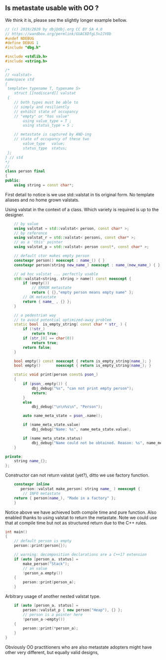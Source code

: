 ## Is metastate usable with OO ?

We think it is, please see the slightly longer example bellow. 
```cpp
// (c) 2019/2020 by dbj@dbj.org CC BY SA 4.0
// https://wandbox.org/permlink/GUAC6DfgL5v2JY8b
#undef NDEBUG
#define DEBUG 1
#include "dbg.h"

#include <stdlib.h>
#include <string.h>

/*
// <valstat>
namespace std 
{
 template< typename T, typename S>
	struct [[nodiscard]] valstat
 {
    // both types must be able to 
    // simply and resiliently
    // exhibit state of occupancy
    // "empty" or "has value"
		using value_type = T ;
		using status_type = S ;

    // metastate is captured by AND-ing
    // state of occupancy of these two 
		value_type   value;
		status_type  status;
 };
} // std
*/
// 
class person final
{
public:
    using string = const char*;

```
First detail to notice is we use std::valstat in tis original form. No template aliases and no home grown valstats.

Using valstat in the context of a class. Which variety is required is up to the designer.
```cpp   
    // by value
    using valstat = std::valstat< person, const char* >;
    // by reference
    using valstat_r = std::valstat< person&, const char* >;
    // as a 'this' pointer
    using valstat_p = std::valstat< person const*, const char* >;

    // default ctor makes empty person
    constexpr person() noexcept : name_() { }
    constexpr person(string new_name_) noexcept : name_(new_name_) { }

    // ad hoc valstat ... perfectly usable
    std::valstat<string, string > name() const noexcept {
        if (empty())
            // ERROR metastate
            return { {},"empty person means empty name" };
        // OK metastate
        return { name_ , {} };
    }

    // a pedestrian way 
    // to avoid potential optimized-away problem
    static bool  is_empty_string( const char * str_ ) {
        if (!str_)
            return true;
        if (str_[0] == char(0))
            return true;
        return false;
    }

    bool empty() const noexcept { return is_empty_string(name_); }
    bool empty()       noexcept { return is_empty_string(name_); }

    static void print(person const& pson_)
    {
        if (pson_.empty()) {
            dbj_debug("%s", "can not print empty person");
            return;
        }
        else
            dbj_debug("\n\n%s\n", "Person");

        auto name_meta_state = pson_.name();

        if (name_meta_state.value)
            dbj_debug("Name: %s", name_meta_state.value);

        if (name_meta_state.status)
            dbj_debug("Name could not be obtained. Reason: %s", name_meta_state.status);
    }

private:
    string name_{};
};

```
Constructor can not return valstat (yet?), ditto we use factory function. 
```cpp
    constexpr inline 
       person::valstat make_person( string name_ ) noexcept {
        // INFO metastate
    return { person(name_), "Made in a factory" };
    }
```
Notice above we have achieved both compile time and pure function. Also enabled thanks to using valstat to return the metastate. 
Note we could use that at compile time but not as structured return due to the C++ rules.
```cpp
int main()
{
    // default person is empty
    person::print(person{});

    // warning: decomposition declarations are a C++17 extension
    if (auto [person_a, status] = 
        make_person("Stack"); 
        // an value
        !person_a.empty()) 
    {
        person::print(person_a);
    }
```
Arbitrary usage of another nested valstat type.
```cpp    
    if (auto [person_a, status] =  
        person::valstat_p { new person("Heap"), {} };
        // person is a pointer here
        !person_a->empty())
    {
        person::print(*person_a);
    }
}

```
Obviously OO practitioners who are also metastate adopters might have other very different, but equally valid designs,

